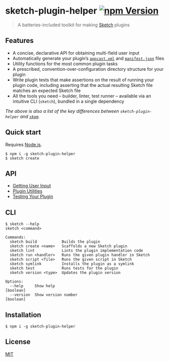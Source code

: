 # sketch-plugin-helper [![npm Version](https://badgen.net/npm/v/sketch-plugin-helper)](https://www.npmjs.org/package/sketch-plugin-helper)

> A batteries-included toolkit for making [Sketch](https://www.sketch.com/) plugins

## Features

- A concise, declarative API for obtaining multi-field user input
- Automatically generate your plugin’s [`appcast.xml`](https://developer.sketch.com/guides/publishing-plugins/#the-appcastxml-file) and [`manifest.json`](https://developer.sketch.com/guides/plugin-bundles/#manifest) files
- Utility functions for the most common plugin tasks
- A prescribed, convention-over-configuration directory structure for your plugin
- Write plugin tests that make assertions on the result of running your plugin code, including asserting that the actual resulting Sketch file matches an expected Sketch file
- All the tools you need – builder, linter, test runner – available via an intuitive CLI (`sketch`), bundled in a single dependency

*The above is also a list of the key differences between `sketch-plugin-helper` and [`skpm`](https://github.com/skpm/skpm).*

## Quick start

Requires [Node.js](https://nodejs.org/).

```
$ npm i -g sketch-plugin-helper
$ sketch create
```

## API

- [Getting User Input](docs/getting-user-input.md)
- [Plugin Utilities](docs/plugin-utilities.md)
- [Testing Your Plugin](docs/testing-your-plugin.md)

## CLI

```
$ sketch --help
sketch <command>

Commands:
  sketch build           Builds the plugin
  sketch create <name>   Scaffolds a new Sketch plugin
  sketch lint            Lints the plugin implementation code
  sketch run <handler>   Runs the given plugin handler in Sketch
  sketch script <file>   Runs the given script in Sketch
  sketch symlink         Installs the plugin as a symlink
  sketch test            Runs tests for the plugin
  sketch version <type>  Updates the plugin version

Options:
  --help     Show help                                                 [boolean]
  --version  Show version number                                       [boolean]
```

## Installation

```
$ npm i -g sketch-plugin-helper
```

## License

[MIT](LICENSE.md)
